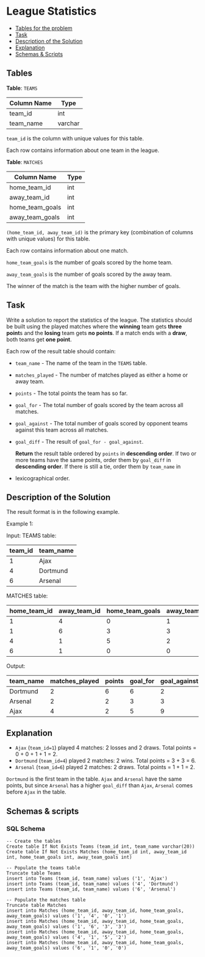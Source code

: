 # League Statistics

- [Tables for the problem](#tables)
- [Task](#task)
- [Description of the Solution](#description-of-the-solution)
- [Explanation](#explanation)
- [Schemas & Scripts](#schemas--scripts)

## Tables 

**Table**: `TEAMS`

| Column Name | Type    |
|-------------|---------|
| team_id     | int     |
| team_name   | varchar |

`team_id` is the column with unique values for this table.

Each row contains information about one team in the league.

**Table**: `MATCHES`

| Column Name     | Type |
|-----------------|------|
| home_team_id    | int  |
| away_team_id    | int  |
| home_team_goals | int  |
| away_team_goals | int  |

`(home_team_id, away_team_id)` is the primary key (combination of columns with unique values) for this table.

Each row contains information about one match.

`home_team_goals` is the number of goals scored by the home team.

`away_team_goals` is the number of goals scored by the away team.

The winner of the match is the team with the higher number of goals.

## Task

Write a solution to report the statistics of the league. The statistics should be built using the played matches 
where the **winning** team gets **three point**s and the **losing** team gets **no points**. If a match ends with a 
**draw**, both teams get **one point**.

Each row of the result table should contain:

- `team_name` - The name of the team in the `TEAMS` table. 
- `matches_played` - The number of matches played as either a home or away team. 
- `points` - The total points the team has so far. 
- `goal_for` - The total number of goals scored by the team across all matches. 
- `goal_against` - The total number of goals scored by opponent teams against this team across all matches. 
- `goal_diff` - The result of `goal_for - goal_against`.

    **Return** the result table ordered by `points` in **descending order**. If two or more teams have the same points, 
order them by `goal_diff` in **descending order**. If there is still a tie, order them by `team_name` in 
- lexicographical order.

## Description of the Solution ##

The result format is in the following example.

Example 1:

Input: 
TEAMS table:

| team_id | team_name |
|---------|-----------|
| 1       | Ajax      |
| 4       | Dortmund  |
| 6       | Arsenal   |

MATCHES table:

| home_team_id | away_team_id | home_team_goals | away_team_goals |
|--------------|--------------|-----------------|-----------------|
| 1            | 4            | 0               | 1               |
| 1            | 6            | 3               | 3               |
| 4            | 1            | 5               | 2               |
| 6            | 1            | 0               | 0               |

Output: 

| team_name | matches_played | points | goal_for | goal_against | goal_diff |
|-----------|----------------|--------|----------|--------------|-----------|
| Dortmund  | 2              | 6      | 6        | 2            | 4         |
| Arsenal   | 2              | 2      | 3        | 3            | 0         |
| Ajax      | 4              | 2      | 5        | 9            | -4        |

## Explanation ##

- `Ajax` (`team_id=1`) played 4 matches: 2 losses and 2 draws. Total points = 0 + 0 + 1 + 1 = 2.
- `Dortmund` (`team_id=4`) played 2 matches: 2 wins. Total points = 3 + 3 = 6.
- `Arsenal` (`team_id=6`) played 2 matches: 2 draws. Total points = 1 + 1 = 2.

`Dortmund` is the first team in the table. `Ajax` and `Arsenal` have the same points, but since `Arsenal` has a higher 
`goal_diff` than `Ajax`, `Arsenal` comes before `Ajax` in the table.

## Schemas & scripts

### SQL Schema

```genericsql
-- Create the tables
Create table If Not Exists Teams (team_id int, team_name varchar(20))
Create table If Not Exists Matches (home_team_id int, away_team_id int, home_team_goals int, away_team_goals int)

-- Populate the teams table
Truncate table Teams
insert into Teams (team_id, team_name) values ('1', 'Ajax')
insert into Teams (team_id, team_name) values ('4', 'Dortmund')
insert into Teams (team_id, team_name) values ('6', 'Arsenal')

-- Populate the matches table    
Truncate table Matches
insert into Matches (home_team_id, away_team_id, home_team_goals, away_team_goals) values ('1', '4', '0', '1')
insert into Matches (home_team_id, away_team_id, home_team_goals, away_team_goals) values ('1', '6', '3', '3')
insert into Matches (home_team_id, away_team_id, home_team_goals, away_team_goals) values ('4', '1', '5', '2')
insert into Matches (home_team_id, away_team_id, home_team_goals, away_team_goals) values ('6', '1', '0', '0')
```
